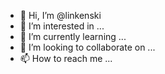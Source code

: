 - 👋 Hi, I’m @linkenski
- 👀 I’m interested in ...
- 🌱 I’m currently learning ...
- 💞️ I’m looking to collaborate on ...
- 📫 How to reach me ...

<!---
linkenski/linkenski is a ✨ special ✨ repository because its `README.md` (this file) appears on your GitHub profile.
You can click the Preview link to take a look at your changes.
--->
